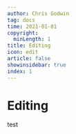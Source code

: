 ```yaml
---
author: Chris Godwin
tag: docs
time: 2021-01-01
copyright:
  minLength: 1
title: Editing
icon: edit
article: false
showinsidebar: true
index: 1
---
```


# Editing
test